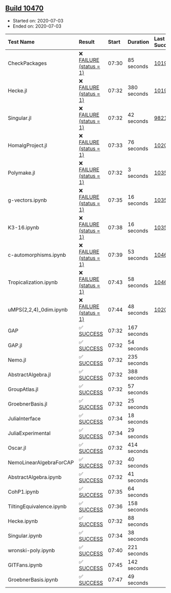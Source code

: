 ## [Build 10470](https://oscarci.mathematik.uni-kl.de/job/oscar/10470/)

* Started on: 2020-07-03
* Ended on: 2020-07-03

| Test Name    | Result | Start | Duration | Last Success | First Failure |
|:-------------|:-------|:------|:---------|:-------------|:--------------|
| CheckPackages | ❌ [FAILURE (status = 1)](https://oscarci.mathematik.uni-kl.de/job/oscar/10470/artifact/logs/build-10470/CheckPackages.log) | 07:30 | 85 seconds | [10197](https://oscarci.mathematik.uni-kl.de/job/oscar/10197/) | [10198](https://oscarci.mathematik.uni-kl.de/job/oscar/10198/) |
| Hecke.jl | ❌ [FAILURE (status = 1)](https://oscarci.mathematik.uni-kl.de/job/oscar/10470/artifact/logs/build-10470/Hecke.jl.log) | 07:32 | 380 seconds | [10197](https://oscarci.mathematik.uni-kl.de/job/oscar/10197/) | [10198](https://oscarci.mathematik.uni-kl.de/job/oscar/10198/) |
| Singular.jl | ❌ [FAILURE (status = 1)](https://oscarci.mathematik.uni-kl.de/job/oscar/10470/artifact/logs/build-10470/Singular.jl.log) | 07:32 | 42 seconds | [9821](https://oscarci.mathematik.uni-kl.de/job/oscar/9821/) | [9822](https://oscarci.mathematik.uni-kl.de/job/oscar/9822/) |
| HomalgProject.jl | ❌ [FAILURE (status = 1)](https://oscarci.mathematik.uni-kl.de/job/oscar/10470/artifact/logs/build-10470/HomalgProject.jl.log) | 07:33 | 76 seconds | [10209](https://oscarci.mathematik.uni-kl.de/job/oscar/10209/) | [10210](https://oscarci.mathematik.uni-kl.de/job/oscar/10210/) |
| Polymake.jl | ❌ [FAILURE (status = 1)](https://oscarci.mathematik.uni-kl.de/job/oscar/10470/artifact/logs/build-10470/Polymake.jl.log) | 07:32 | 3 seconds | [10356](https://oscarci.mathematik.uni-kl.de/job/oscar/10356/) | [10357](https://oscarci.mathematik.uni-kl.de/job/oscar/10357/) |
| g-vectors.ipynb | ❌ [FAILURE (status = 1)](https://oscarci.mathematik.uni-kl.de/job/oscar/10470/artifact/logs/build-10470/g-vectors.ipynb.log) | 07:35 | 16 seconds | [10356](https://oscarci.mathematik.uni-kl.de/job/oscar/10356/) | [10357](https://oscarci.mathematik.uni-kl.de/job/oscar/10357/) |
| K3-16.ipynb | ❌ [FAILURE (status = 1)](https://oscarci.mathematik.uni-kl.de/job/oscar/10470/artifact/logs/build-10470/K3-16.ipynb.log) | 07:38 | 16 seconds | [10356](https://oscarci.mathematik.uni-kl.de/job/oscar/10356/) | [10357](https://oscarci.mathematik.uni-kl.de/job/oscar/10357/) |
| c-automorphisms.ipynb | ❌ [FAILURE (status = 1)](https://oscarci.mathematik.uni-kl.de/job/oscar/10470/artifact/logs/build-10470/c-automorphisms.ipynb.log) | 07:39 | 53 seconds | [10469](https://oscarci.mathematik.uni-kl.de/job/oscar/10469/) | [10470](https://oscarci.mathematik.uni-kl.de/job/oscar/10470/) |
| Tropicalization.ipynb | ❌ [FAILURE (status = 1)](https://oscarci.mathematik.uni-kl.de/job/oscar/10470/artifact/logs/build-10470/Tropicalization.ipynb.log) | 07:43 | 58 seconds | [10465](https://oscarci.mathematik.uni-kl.de/job/oscar/10465/) | [10466](https://oscarci.mathematik.uni-kl.de/job/oscar/10466/) |
| uMPS(2,2,4)_0dim.ipynb | ❌ [FAILURE (status = 1)](https://oscarci.mathematik.uni-kl.de/job/oscar/10470/artifact/logs/build-10470/uMPS-2-2-4-_0dim.ipynb.log) | 07:44 | 48 seconds | [10209](https://oscarci.mathematik.uni-kl.de/job/oscar/10209/) | [10210](https://oscarci.mathematik.uni-kl.de/job/oscar/10210/) |
| GAP | ✅ [SUCCESS](https://oscarci.mathematik.uni-kl.de/job/oscar/10470/artifact/logs/build-10470/GAP.log) | 07:32 | 167 seconds |  |  |
| GAP.jl | ✅ [SUCCESS](https://oscarci.mathematik.uni-kl.de/job/oscar/10470/artifact/logs/build-10470/GAP.jl.log) | 07:32 | 54 seconds |  |  |
| Nemo.jl | ✅ [SUCCESS](https://oscarci.mathematik.uni-kl.de/job/oscar/10470/artifact/logs/build-10470/Nemo.jl.log) | 07:32 | 235 seconds |  |  |
| AbstractAlgebra.jl | ✅ [SUCCESS](https://oscarci.mathematik.uni-kl.de/job/oscar/10470/artifact/logs/build-10470/AbstractAlgebra.jl.log) | 07:32 | 388 seconds |  |  |
| GroupAtlas.jl | ✅ [SUCCESS](https://oscarci.mathematik.uni-kl.de/job/oscar/10470/artifact/logs/build-10470/GroupAtlas.jl.log) | 07:32 | 57 seconds |  |  |
| GroebnerBasis.jl | ✅ [SUCCESS](https://oscarci.mathematik.uni-kl.de/job/oscar/10470/artifact/logs/build-10470/GroebnerBasis.jl.log) | 07:32 | 25 seconds |  |  |
| JuliaInterface | ✅ [SUCCESS](https://oscarci.mathematik.uni-kl.de/job/oscar/10470/artifact/logs/build-10470/JuliaInterface.log) | 07:34 | 18 seconds |  |  |
| JuliaExperimental | ✅ [SUCCESS](https://oscarci.mathematik.uni-kl.de/job/oscar/10470/artifact/logs/build-10470/JuliaExperimental.log) | 07:34 | 29 seconds |  |  |
| Oscar.jl | ✅ [SUCCESS](https://oscarci.mathematik.uni-kl.de/job/oscar/10470/artifact/logs/build-10470/Oscar.jl.log) | 07:32 | 414 seconds |  |  |
| NemoLinearAlgebraForCAP | ✅ [SUCCESS](https://oscarci.mathematik.uni-kl.de/job/oscar/10470/artifact/logs/build-10470/NemoLinearAlgebraForCAP.log) | 07:32 | 40 seconds |  |  |
| AbstractAlgebra.ipynb | ✅ [SUCCESS](https://oscarci.mathematik.uni-kl.de/job/oscar/10470/artifact/logs/build-10470/AbstractAlgebra.ipynb.log) | 07:32 | 41 seconds |  |  |
| CohP1.ipynb | ✅ [SUCCESS](https://oscarci.mathematik.uni-kl.de/job/oscar/10470/artifact/logs/build-10470/CohP1.ipynb.log) | 07:35 | 64 seconds |  |  |
| TiltingEquivalence.ipynb | ✅ [SUCCESS](https://oscarci.mathematik.uni-kl.de/job/oscar/10470/artifact/logs/build-10470/TiltingEquivalence.ipynb.log) | 07:36 | 158 seconds |  |  |
| Hecke.ipynb | ✅ [SUCCESS](https://oscarci.mathematik.uni-kl.de/job/oscar/10470/artifact/logs/build-10470/Hecke.ipynb.log) | 07:32 | 88 seconds |  |  |
| Singular.ipynb | ✅ [SUCCESS](https://oscarci.mathematik.uni-kl.de/job/oscar/10470/artifact/logs/build-10470/Singular.ipynb.log) | 07:34 | 38 seconds |  |  |
| wronski-poly.ipynb | ✅ [SUCCESS](https://oscarci.mathematik.uni-kl.de/job/oscar/10470/artifact/logs/build-10470/wronski-poly.ipynb.log) | 07:40 | 221 seconds |  |  |
| GITFans.ipynb | ✅ [SUCCESS](https://oscarci.mathematik.uni-kl.de/job/oscar/10470/artifact/logs/build-10470/GITFans.ipynb.log) | 07:45 | 142 seconds |  |  |
| GroebnerBasis.ipynb | ✅ [SUCCESS](https://oscarci.mathematik.uni-kl.de/job/oscar/10470/artifact/logs/build-10470/GroebnerBasis.ipynb.log) | 07:47 | 49 seconds |  |  |
